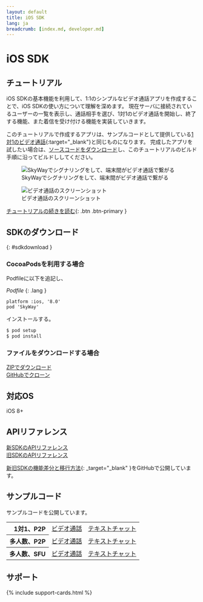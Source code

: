 ```yaml
---
layout: default
title: iOS SDK
lang: ja
breadcrumb: [index.md, developer.md]
---
```


# iOS SDK

## チュートリアル

iOS SDKの基本機能を利用して、1:1のシンプルなビデオ通話アプリを作成することで、iOS SDKの使い方について理解を深めます。
現在サーバに接続されているユーザーの一覧を表示し、通話相手を選び、1対1のビデオ通話を開始し、終了する機能、また着信を受け付ける機能を実装していきます。

このチュートリアルで作成するアプリは、サンプルコードとして提供している[1対1のビデオ通話](https://github.com/skyway/skyway-ios-sdk/tree/master/examples/p2p-videochat){:target="_blank"}と同じものになります。
完成したアプリを試したい場合は、[ソースコードをダウンロード](https://github.com/skyway/skyway-ios-sdk/archive/master.zip)し、このチュートリアルのビルド手順に沿ってビルドししてください。

<figure class="figure">
  <img src="{{ site.baseurl }}/images/sdk-tutorial-top-image.png"
    class="figure-img img-fluid rounded" alt="SkyWayでシグナリングをして、端末間がビデオ通話で繋がる">
  <figcaption class="figure-caption">SkyWayでシグナリングをして、端末間がビデオ通話で繋がる</figcaption>
</figure>

<figure class="figure">
  <img src="{{ site.baseurl }}/images/ios-tutorial-videochat-sc.png" class="figure-img img-fluid rounded" alt="ビデオ通話のスクリーンショット">
  <figcaption class="figure-caption">ビデオ通話のスクリーンショット</figcaption>
</figure>

[チュートリアルの続きを読む](./ios-tutorial.html){: .btn .btn-primary }

## SDKのダウンロード
{: #sdkdownload }

### CocoaPodsを利用する場合

Podfileに以下を追記し、

*Podfile*
{: .lang }

```
platform :ios, '8.0'
pod 'SkyWay'
```

インストールする。

```sh
$ pod setup
$ pod install
```

### ファイルをダウンロードする場合

<div class="d-sm-flex">
  <div class="pr-1 pb-2">
    <a href="https://github.com/skyway/skyway-ios-sdk/archive/master.zip" class="btn btn-primary">ZIPでダウンロード</a>
  </div>
  <div>
    <a href="https://github.com/skyway/skyway-ios-sdk" class="btn btn-secondary" target="_blank">GitHubでクローン</a><br>
  </div>
</div>

## 対応OS

iOS 8+

## APIリファレンス

<div class="d-sm-flex">
  <div class="pr-1 pb-2">
    <a href="./ios-reference/" class="btn btn-primary">新SDKのAPIリファレンス</a>
  </div>
  <div class="pb-3">
    <a href="http://nttcom.github.io/skyway/docs/#iOS" class="btn btn-secondary" target="_blank">旧SDKのAPIリファレンス</a><br>
  </div>
</div>

[新旧SDKの機能差分と移行方法](https://github.com/nttcom/skyway-sdk-migration-docs/blob/master/ios_sdk_next_version_api_diff.md){: _target="_blank" }をGitHubで公開しています。

## サンプルコード

サンプルコードを公開しています。

<div class="row">
  <div class="col-md-9 col-lg-7 col-xl-6">
    <table class="table">
      <tbody align="right">
        <tr>
          <th scope="row">1対1、P2P</th>
          <td><a href="https://github.com/skyway/skyway-ios-sdk/tree/master/examples/p2p-videochat" target="_blank">ビデオ通話</a></td>
          <td><a href="https://github.com/skyway/skyway-ios-sdk/tree/master/examples/p2p-textchat" target="_blank">テキストチャット</a></td>
        </tr>
        <tr>
          <th scope="row">多人数、P2P</th>
          <td><a href="https://github.com/skyway/skyway-ios-sdk/tree/master/examples/mesh-videochat" target="_blank">ビデオ通話</a></td>
          <td><a href="https://github.com/skyway/skyway-ios-sdk/tree/master/examples/mesh-textchat" target="_blank">テキストチャット</a></td>
        </tr>
        <tr>
          <th scope="row">多人数、SFU</th>
          <td><a href="https://github.com/skyway/skyway-ios-sdk/tree/master/examples/sfu-videochat" target="_blank">ビデオ通話</a></td>
          <td><a href="https://github.com/skyway/skyway-ios-sdk/tree/master/examples/sfu-textchat" target="_blank">テキストチャット</a></td>
        </tr>
      </tbody>
    </table>
  </div>
</div>

## サポート

{% include support-cards.html %}
